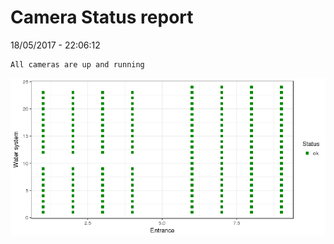 Camera Status report
================
18/05/2017 - 22:06:12

    All cameras are up and running

![](camreport_files/figure-markdown_github/unnamed-chunk-2-1.png)
